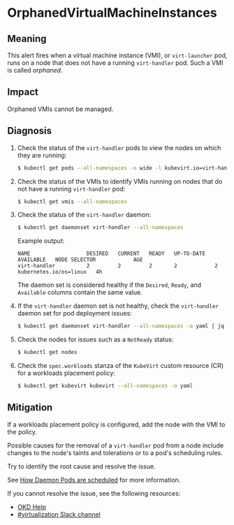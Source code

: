 # OrphanedVirtualMachineInstances
<!-- Edited by apinnick, Nov 2022-->

## Meaning

This alert fires when a virtual machine instance (VMI), or `virt-launcher` pod,
runs on a node that does not have a running `virt-handler` pod. Such a VMI is
called _orphaned_.

## Impact

Orphaned VMIs cannot be managed.

## Diagnosis

1. Check the status of the `virt-handler` pods to view the nodes on which they
are running:

   ```bash
   $ kubectl get pods --all-namespaces -o wide -l kubevirt.io=virt-handler
   ```

2. Check the status of the VMIs to identify VMIs running on nodes that do not
have a running `virt-handler` pod:

   ```bash
   $ kubectl get vmis --all-namespaces
   ```

3. Check the status of the `virt-handler` daemon:

   ```bash
   $ kubectl get daemonset virt-handler --all-namespaces
   ```

   Example output:

   ```text
   NAME                  DESIRED   CURRENT   READY   UP-TO-DATE   AVAILABLE   NODE SELECTOR            AGE
   virt-handler          2         2         2       2            2           kubernetes.io/os=linux   4h
   ```

   The daemon set is considered healthy if the `Desired`, `Ready`, and
   `Available` columns contain the same value.

4. If the `virt-handler` daemon set is not healthy, check the `virt-handler`
daemon set for pod deployment issues:

   ```bash
   $ kubectl get daemonset virt-handler --all-namespaces -o yaml | jq .status
   ```

5. Check the nodes for issues such as a `NotReady` status:

   ```bash
   $ kubectl get nodes
   ```

6. Check the `spec.workloads` stanza of the `KubeVirt` custom resource (CR) for
a workloads placement policy:

   ```bash
   $ kubectl get kubevirt kubevirt --all-namespaces -o yaml
   ```

## Mitigation

If a workloads placement policy is configured, add the node with the VMI to the
policy.

Possible causes for the removal of a `virt-handler` pod from a node include
changes to the node's taints and tolerations or to a pod's scheduling rules.

Try to identify the root cause and resolve the issue.

<!--DS: If you cannot resolve the issue, log in to the
link:https://access.redhat.com[Customer Portal] and open a support case,
attaching the artifacts gathered during the Diagnosis procedure.-->
<!--USstart-->
See [How Daemon Pods are scheduled](https://kubernetes.io/docs/concepts/workloads/controllers/daemonset/#how-daemon-pods-are-scheduled)
for more information.

If you cannot resolve the issue, see the following resources:

- [OKD Help](https://www.okd.io/help/)
- [#virtualization Slack channel](https://kubernetes.slack.com/channels/virtualization)
<!--USend-->
